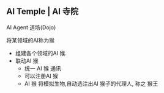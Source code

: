 AI Temple | AI 寺院
-------------------

AI Agent 道场(Dojo)

将某领域的AI称为猴

 - 组建各个领域的AI 猴.
 - 联动AI 猴
   - 统一 AI 猴 通讯
   - 可以注册AI 猴
   - AI 猴 将模拟生物,自动选注出AI 猴子的代理人, 称之 猴王
